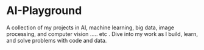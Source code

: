 # AI-Playground
A collection of my projects in AI, machine learning, big data, image processing, and computer vision ..... etc . Dive into my work as I build, learn, and solve problems with code and data.
